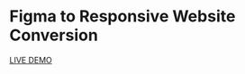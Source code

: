 # Figma to Responsive Website Conversion

[LIVE DEMO](https://megaparts-task-2-responsive.netlify.app/)
